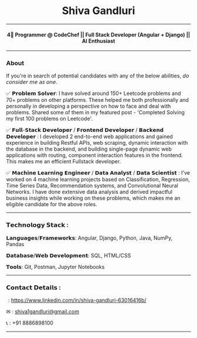 <h1 border-bottom="0" align="center" style="border-bottom-width: 1px;"> Shiva Gandluri </h1>

--------------------------------------------------

<h4 align="center" justify-content ="space-around"> 4🌟 Programmer @ CodeChef || Full Stack Developer (Angular + Django) || AI Enthusiast </h4>

--------------------------------------------------

### About

If you're in search of potential candidates with any of the below abilities, 𝘥𝘰 𝘤𝘰𝘯𝘴𝘪𝘥𝘦𝘳 𝘮𝘦 𝘢𝘴 𝘰𝘯𝘦.

✅ 𝗣𝗿𝗼𝗯𝗹𝗲𝗺 𝗦𝗼𝗹𝘃𝗲𝗿:
I have solved around 150+ Leetcode problems and 70+ problems on other platforms. These helped me both professionally and personally in developing a perspective on how to face and deal with problems. Shared some of them in my featured post - 'Completed Solving my first 100 problems on Leetcode'.

✅ 𝗙𝘂𝗹𝗹-𝗦𝘁𝗮𝗰𝗸 𝗗𝗲𝘃𝗲𝗹𝗼𝗽𝗲𝗿 / 𝗙𝗿𝗼𝗻𝘁𝗲𝗻𝗱 𝗗𝗲𝘃𝗲𝗹𝗼𝗽𝗲𝗿 / 𝗕𝗮𝗰𝗸𝗲𝗻𝗱 𝗗𝗲𝘃𝗲𝗹𝗼𝗽𝗲𝗿 :
I developed 2 end-to-end web applications and gained experience in building Restful APIs, web scraping, dynamic interaction with the database in the backend, and building single-page dynamic web applications with routing, component interaction features in the frontend. This makes me an efficient Fullstack developer.

✅ 𝗠𝗮𝗰𝗵𝗶𝗻𝗲 𝗟𝗲𝗮𝗿𝗻𝗶𝗻𝗴 𝗘𝗻𝗴𝗶𝗻𝗲𝗲𝗿 / 𝗗𝗮𝘁𝗮 𝗔𝗻𝗮𝗹𝘆𝘀𝘁 / 𝗗𝗮𝘁𝗮 𝗦𝗰𝗶𝗲𝗻𝘁𝗶𝘀𝘁 :
I've worked on 4 machine learning projects based on Classification, Regression, Time Series Data, Recommendation systems, and Convolutional Neural Networks. I have done extensive data analysis and derived impactful business insights while working on these problems, which makes me an eligible candidate for the above roles.

--------------------------------------------------

### 𝗧𝗲𝗰𝗵𝗻𝗼𝗹𝗼𝗴𝘆 𝗦𝘁𝗮𝗰𝗸 :

𝗟𝗮𝗻𝗴𝘂𝗮𝗴𝗲𝘀/𝗙𝗿𝗮𝗺𝗲𝘄𝗼𝗿𝗸𝘀: Angular, Django, Python, Java, NumPy, Pandas

𝗗𝗮𝘁𝗮𝗯𝗮𝘀𝗲/𝗪𝗲𝗯 𝗗𝗲𝘃𝗲𝗹𝗼𝗽𝗺𝗲𝗻𝘁: SQL, HTML/CSS

𝗧𝗼𝗼𝗹𝘀: Git, Postman, Jupyter Notebooks

--------------------------------------------------
### 𝗖𝗼𝗻𝘁𝗮𝗰𝘁 𝗗𝗲𝘁𝗮𝗶𝗹𝘀 :

<img src="https://img.icons8.com/fluent/25/000000/linkedin.png" style="width: 0.1rem; height: 0.1rem"/> : https://www.linkedin.com/in/shiva-gandluri-63016416b/

✉ : shiva1gandluri@gmail.com

📞 : +91 8886898100

--------------------------------------------------

<!---

- [About](#About)

- 👋 Hi, I’m @shiva-gandluri
- 👀 I’m interested in Full Stack Web Development (Angular + Django) and I'm an AI enthusiast
- 🌱 I’m currently working on some AI projects and deploying them online.
- 💞️ I’m looking to collaborate on Computer Vision projects.
- 📫 How to reach me ...


shiva-gandluri/shiva-gandluri is a ✨ special ✨ repository because its `README.md` (this file) appears on your GitHub profile.
You can click the Preview link to take a look at your changes.
--->
